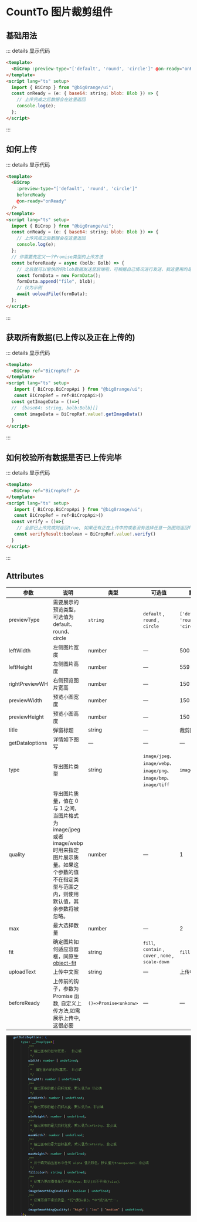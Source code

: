 # CountTo 图片裁剪组件

## 基础用法

<BiCrop :preview-type="['default', 'round', 'circle']"  />

::: details 显示代码

```html
<template>
  <BiCrop :preview-type="['default', 'round', 'circle']" @on-ready="onReady" />
</template>
<script lang="ts" setup>
  import { BiCrop } from "@big0range/ui";
  const onReady = (e: { base64: string; blob: Blob }) => {
    // 上传完成之后数据会在这里返回
    console.log(e);
  };
</script>
```

:::

## 如何上传

::: details 显示代码

```html
<template>
  <BiCrop
    :preview-type="['default', 'round', 'circle']"
    beforeReady
    @on-ready="onReady"
  />
</template>
<script lang="ts" setup>
  import { BiCrop } from "@big0range/ui";
  const onReady = (e: { base64: string; blob: Blob }) => {
    // 上传完成之后数据会在这里返回
    console.log(e);
  };
  // 你需要先定义一个Promise类型的上传方法
  const beforeReady = async (bolb: Bolb) => {
    // 之后就可以愉快的将blob数据发送至后端啦，可根据自己情况进行发送，我这里用的是自己封装的request
    const formData = new FormData();
    formData.append("file", blob);
    // 仅为示例
    await uoloadFile(formData);
  };
</script>
```

:::

## 获取所有数据(已上传以及正在上传的)

::: details 显示代码

```html
<template>
  <BiCrop ref="BiCropRef" />
</template>
<script lang="ts" setup>
   import { BiCrop,BiCropApi } from "@big0range/ui";
   const BiCropRef = ref<BiCropApi>()
  const getImageData = ()=>{
  //  {base64: string, bolb:Bolb}[]
   const imageData = BiCropRef.value!.getImageData()
  }
</script>
```

:::

## 如何校验所有数据是否已上传完毕

::: details 显示代码

```html
<template>
  <BiCrop ref="BiCropRef" />
</template>
<script lang="ts" setup>
   import { BiCrop,BiCropApi } from "@big0range/ui";
   const BiCropRef = ref<BiCropApi>()
  const verify = ()=>{
    // 全部已上传完成则返回true, 如果还有正在上传中的或者没有选择任意一张图则返回false
   const verifyResult:boolean = BiCropRef.value!.verify()
  }
</script>
```

:::

## Attributes

| 参数            | 说明                                                                                                                                                                     | 类型                  | 可选值                                                             | 默认                             |
| --------------- | ------------------------------------------------------------------------------------------------------------------------------------------------------------------------ | --------------------- | ------------------------------------------------------------------ | -------------------------------- |
| previewType     | 需要展示的预览类型，可选值为 default、round、circle                                                                                                                      | `string`              | `default` , `round` , `circle`                                     | `['default', 'round', 'circle']` |
| leftWidth       | 左侧图片宽度                                                                                                                                                             | number                | —                                                                  | 500                              |
| leftHeight      | 左侧图片高度                                                                                                                                                             | number                | —                                                                  | 559                              |
| rightPreviewWH  | 右侧预览图片宽高                                                                                                                                                         | number                | —                                                                  | 150                              |
| previewWidth    | 预览小图宽度                                                                                                                                                             | number                | —                                                                  | 150                              |
| previewHeight   | 预览小图高度                                                                                                                                                             | number                | —                                                                  | 150                              |
| title           | 弹窗标题                                                                                                                                                                 | string                | —                                                                  | 裁剪图片                         |
| getDataIoptions | 详情如下图写                                                                                                                                   | —                     | —                                                                  | —                                |
| type            | 导出图片类型                                                                                                                                                             | string                | `image/jpeg`、`image/webp`、`image/png`、`image/bmp`、`image/tiff` | `image/png`                      |
| quality         | 导出图片质量，值在 0 与 1 之间，当图片格式为 image/jpeg 或者 image/webp 时用来指定图片展示质量。如果这个参数的值不在指定类型与范围之内，则使用默认值，其余参数将被忽略。 | number                | —                                                                  | 1                                |
| max             | 最大选择数量                                                                                                                                                             | number                | —                                                                  | 2                                |
| fit             | 确定图片如何适应容器框，同原生 [object-fit](https://developer.mozilla.org/en-US/docs/Web/CSS/object-fit)                                                                 | string                | `fill`, `contain` , `cover` , `none` , `scale-down`                | `fill`                           |
| uploadText      | 上传中文案                                                                                                                                                               | string                | —                                                                  | 上传中                           |
| beforeReady     | 上传前的钩子，参数为 Promise 函数, 自定义上传方法,如需展示上传中,这很必要                                                                                                | `()=>Promise<unkonw>` | —                                                                  | —                                |

![示例](/getDataIoptions.png)